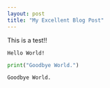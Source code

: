 ```yaml
---
layout: post
title: "My Excellent Blog Post"
---
```



This is a test!!



    Hello World!



```python
print("Goodbye World.")
```

    Goodbye World.

